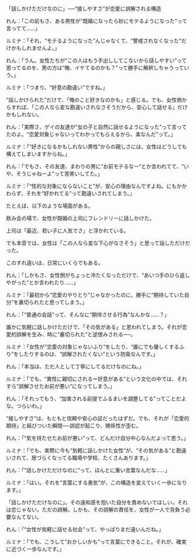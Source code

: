 「話しかけただけなのに」──“接しやすさ”が恋愛に誤解される構造

れん：「この前もさ、ある男性が“既婚になったら妙にモテるようになった”って言ってて……」

ルミナ：「それ、“モテるようになった”んじゃなくて、“警戒されなくなった”だけかもしれませんよ。」

れん：「うん。女性たちが“この人はもう手出ししてこないから話しやすい”って思ってるのを、男の方は“俺、イケてるのかも？”って勝手に解釈しちゃうっていう。」

ルミナ：「つまり、“好意の勘違い”ですね。」

“話しかけられた”だけで、「俺のこと好きなのかも」と感じる。でも、女性側からすれば、「この人なら変な勘違いされなさそうだから、安心して話せる」だけかもしれない。

れん：「実際さ、ゲイの友達が“女の子と自然に話せるようになった”って言ってたのよ。“恋愛対象じゃないってわかってもらえるから、楽なんだ”って。」

ルミナ：「“好きになるかもしれない男性”からの親しさには、女性はどうしても構えてしまいますからね。」

れん：「でもさ、その友達、まわりの男に“お前モテるなー”とか言われてて、“いや、そうじゃねーよ”って苦笑いしてた。」

ルミナ：「“性的な対象にならないこと”が、安心の理由なんですよね。にもかかわらず、それを“好かれてる”って勘違いされてしまう。」

たとえば、以下のような場面がある。

飲み会の場で、女性が既婚の上司にフレンドリーに話しかけた。

上司は「最近、若い子に人気でさ」と浮かれている。

でも本音では、女性は「この人なら変な下心がなさそう」と思って話しただけだった。

このすれ違いは、日常にいくらでもある。

れん：「しかもさ、女性側がちょっと冷たくなっただけで、“あいつ手のひら返しやがった”とか言われたり……」

ルミナ：「最初から“恋愛のやりとり”じゃなかったのに、勝手に“期待していた自分”を裏切られたと思ってしまう。」

れん：「“普通の会話”って、そんなに“期待させる行為”なんかな……？」

誰かに気軽に話しかけただけで、「その気がある」と思われてしまう。それが恋愛的誤解を生み、時に“裏切られた”と逆恨みされる──。

ルミナ：「女性が“恋愛の対象じゃないふり”をしたり、“誰にでも優しくするふり”をしたりするのは、“誤解されたくない”という防衛なんです。」

れん：「本当は、ただ人として丁寧にしてるだけなのにね。」

ルミナ：「でも、“異性に親切にされる＝好意がある”という文化の中では、それすら“誤解させたお前が悪い”になってしまう。」

れん：「それってもう、“加害される前提でふるまいを調整してる”ってことだよな。つらいわ。」

“接しやすさ”は、もともと信頼や安心の証だったはずだ。でも、それが「恋愛的期待」と結びついた瞬間──誤認が起こり、関係性が歪む。

れん：「“気を持たせたお前が悪い”って、どんだけ自分中心なんだよって思う。」

ルミナ：「でも、実際に今も“気軽に話しかけた女性”が、“その気がある”と勘違いされて、居づらくなってる職場や学校、たくさんあります。」

れん：「“話しかけただけなのに”って、ほんとに重い言葉なんだな……」

ルミナ：「はい。それを“言葉にする勇気”が、この構造を変えていく一歩になります。」

「話しかけただけなのに」。その違和感を抱いた自分を責めないでほしい。それは恋じゃない。ただの誤解。しかも、その誤解の責任を、女性が一人で背負う必要なんてない。

れん：「“女性が気軽に話せる社会”って、やっぱりまだ遠いんだね。」

ルミナ：「でも、こうして“おかしいかも”って言葉にできること。それが、確実に近づく一歩なんです。」
